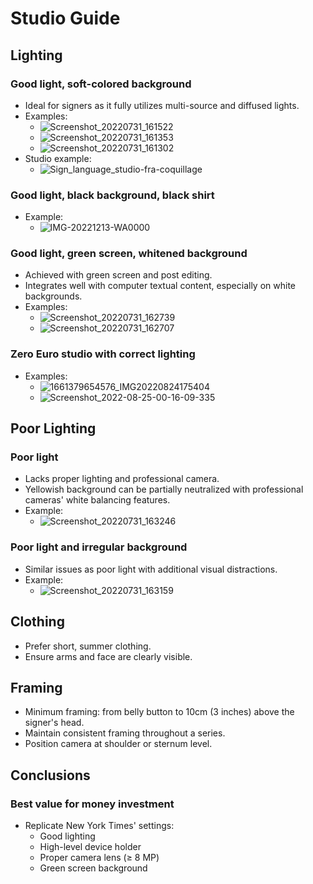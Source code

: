 # Studio Guide

## Lighting

### Good light, soft-colored background
- Ideal for signers as it fully utilizes multi-source and diffused lights.
- Examples:
  - ![Screenshot_20220731_161522](path/to/Screenshot_20220731_161522.jpg)
  - ![Screenshot_20220731_161353](path/to/Screenshot_20220731_161353.jpg)
  - ![Screenshot_20220731_161302](path/to/Screenshot_20220731_161302.jpg)
- Studio example:
  - ![Sign_language_studio-fra-coquillage](path/to/Sign_language_studio-fra-coquillage.jpg)

### Good light, black background, black shirt
- Example:
  - ![IMG-20221213-WA0000](path/to/IMG-20221213-WA0000.jpg)

### Good light, green screen, whitened background
- Achieved with green screen and post editing.
- Integrates well with computer textual content, especially on white backgrounds.
- Examples:
  - ![Screenshot_20220731_162739](path/to/Screenshot_20220731_162739.jpg)
  - ![Screenshot_20220731_162707](path/to/Screenshot_20220731_162707.jpg)

### Zero Euro studio with correct lighting
- Examples:
  - ![1661379654576_IMG20220824175404](path/to/1661379654576_IMG20220824175404.jpg)
  - ![Screenshot_2022-08-25-00-16-09-335](path/to/Screenshot_2022-08-25-00-16-09-335.jpg)

## Poor Lighting

### Poor light
- Lacks proper lighting and professional camera.
- Yellowish background can be partially neutralized with professional cameras' white balancing features.
- Example:
  - ![Screenshot_20220731_163246](path/to/Screenshot_20220731_163246.jpg)

### Poor light and irregular background
- Similar issues as poor light with additional visual distractions.
- Example:
  - ![Screenshot_20220731_163159](path/to/Screenshot_20220731_163159.jpg)

## Clothing

- Prefer short, summer clothing.
- Ensure arms and face are clearly visible.

## Framing

- Minimum framing: from belly button to 10cm (3 inches) above the signer's head.
- Maintain consistent framing throughout a series.
- Position camera at shoulder or sternum level.

## Conclusions

### Best value for money investment
- Replicate New York Times' settings:
  - Good lighting
  - High-level device holder
  - Proper camera lens (≥ 8 MP)
  - Green screen background
